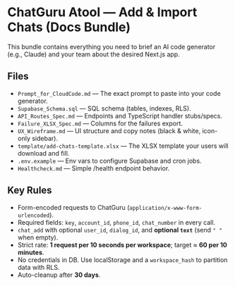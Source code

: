 # ChatGuru Atool — Add & Import Chats (Docs Bundle)

This bundle contains everything you need to brief an AI code generator (e.g., Claude) and your team about the desired Next.js app.

## Files
- `Prompt_for_CloudCode.md` — The exact prompt to paste into your code generator.
- `Supabase_Schema.sql` — SQL schema (tables, indexes, RLS).
- `API_Routes_Spec.md` — Endpoints and TypeScript handler stubs/specs.
- `Failure_XLSX_Spec.md` — Columns for the failures export.
- `UX_Wireframe.md` — UI structure and copy notes (black & white, icon-only sidebar).
- `template/add-chats-template.xlsx` — The XLSX template your users will download and fill.
- `.env.example` — Env vars to configure Supabase and cron jobs.
- `Healthcheck.md` — Simple /health endpoint behavior.

## Key Rules
- Form-encoded requests to ChatGuru (`application/x-www-form-urlencoded`).
- Required fields: `key`, `account_id`, `phone_id`, `chat_number` in every call.
- `chat_add` with optional `user_id`, `dialog_id`, and **optional `text`** (send `" "` when empty).
- Strict rate: **1 request per 10 seconds per workspace**; target ≈ **60 per 10 minutes**.
- No credentials in DB. Use localStorage and a `workspace_hash` to partition data with RLS.
- Auto-cleanup after **30 days**.